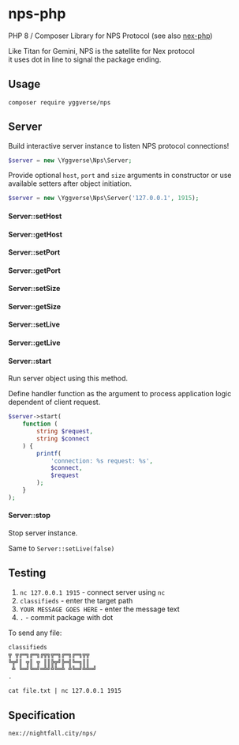 # nps-php

PHP 8 / Composer Library for NPS Protocol (see also [nex-php](https://github.com/YGGverse/nex-php))

Like Titan for Gemini, NPS is the satellite for Nex protocol\
it uses dot in line to signal the package ending.

## Usage

```
composer require yggverse/nps
```

## Server

Build interactive server instance to listen NPS protocol connections!

``` php
$server = new \Yggverse\Nps\Server;
```

Provide optional `host`, `port` and `size` arguments in constructor or use available setters after object initiation.

``` php
$server = new \Yggverse\Nps\Server('127.0.0.1', 1915);
```

#### Server::setHost
#### Server::getHost
#### Server::setPort
#### Server::getPort
#### Server::setSize
#### Server::getSize
#### Server::setLive
#### Server::getLive

#### Server::start

Run server object using this method.

Define handler function as the argument to process application logic dependent of client request.

``` php
$server->start(
    function (
        string $request,
        string $connect
    ) {
        printf(
            'connection: %s request: %s',
            $connect,
            $request
        );
    }
);
```

#### Server::stop

Stop server instance.

Same to `Server::setLive(false)`

## Testing

1. `nc 127.0.0.1 1915` - connect server using `nc`
2. `classifieds` - enter the target path
3. `YOUR MESSAGE GOES HERE` - enter the message text
4. `.` - commit package with dot

To send any file:

``` file.txt
classifieds
╦ ╦╔═╗╔═╗╔╦╗╦═╗╔═╗╔═╗╦╦
╚╦╝║ ╦║ ╦ ║║╠╦╝╠═╣╚═╗║║
 ╩ ╚═╝╚═╝═╩╝╩╚═╩ ╩╚═╝╩╩═╝
.
```

`cat file.txt | nc 127.0.0.1 1915`

## Specification

`nex://nightfall.city/nps/`